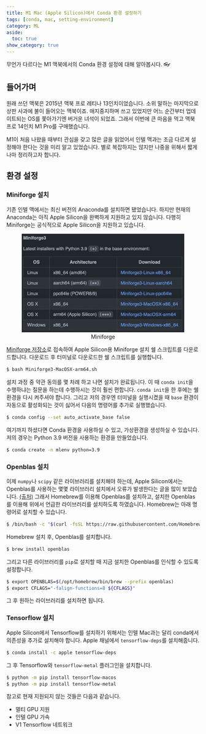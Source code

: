 ```yaml
---
title: M1 Mac (Apple Silicon)에서 Conda 환경 설정하기
tags: [conda, mac, setting-environment]
category: ML
aside:
  toc: true
show_category: true
---
```


무언가 다르다는 M1 맥북에서의 Conda 환경 설정에 대해 알아봅시다. 👓

<!--more-->

## 들어가며

원래 쓰던 맥북은 2015년 맥북 프로 레티나 13인치이었습니다. 
소위 말하는 마지막으로 상판 사과에 불이 들어오는 맥북이죠.
애지중지하며 쓰고 있었지만 어느 순간부터 업데이트되는 OS를 쫓아가기엔 버거운 녀석이 되었죠.
그래서 이번에 큰 마음을 먹고 맥북 프로 14인치 M1 Pro를 구매했습니다. 

M1이 처음 나왔을 때부터 관심을 갖고 많은 글을 읽었어서 인텔 맥과는 조금 다르게 설정해야 한다는 것을 미리 알고 있었습니다.
별로 복잡하지는 않지만 나중을 위해서 짧게나마 정리하고자 합니다.

## 환경 설정

### Miniforge 설치

기존 인텔 맥에서는 최신 버전의 Anaconda를 설치하면 됐었습니다.
하지만 현재의 Anaconda는 아직 Apple Silicon을 완벽하게 지원하고 있지 않습니다.
다행히 Miniforge는 공식적으로 Apple Silicon을 지원하고 있습니다.

<center>
	<figure>
		<img src="/assets/images/2021-12-17-configure-conda-env-in-m1-mac/miniforge.png" alt="miniforge" style="zoom:50%;" loading="lazy" />
		<figcaption style="text-align: center;">Miniforge</figcaption>
	</figure>
</center>

[Miniforge 저장소](https://github.com/conda-forge/miniforge)로 접속하여 Apple Silicon용 Miniforge 설치 쉘 스크립트를 다운로드합니다.
다운로드 후 터미널로 다운로드한 쉘 스크립트를 실행합니다.

```bash
$ bash Miniforge3-MacOSX-arm64.sh
```

설치 과정 중 약관 동의를 몇 차례 하고 나면 설치가 완료됩니다. 
이 때 `conda init`을 수행하냐는 질문을 하는데 수행하시는 것이 훨씬 편합니다. 
`conda init`을 한 후에는 쉘 환경을 다시 켜주셔야 합니다.
그리고 저의 경우엔 터미널을 실행시켰을 때 `base` 환경이 자동으로 활성화되는 것이 싫어서 다음의 명령어를 추가로 실행했습니다.

```bash
$ conda config --set auto_activate_base false
```

여기까지 하셨다면 Conda 환경을 사용하실 수 있고, 가상환경을 생성하실 수 있습니다.
저의 경우는 Python 3.9 버전을 사용하는 환경을 만들었습니다.

```bash
$ conda create -n mlenv python=3.9
```

### Openblas 설치

이제 `numpy`나 `scipy` 같은 라이브러리를 설치해야 하는데, Apple Silicon에서는 Openblas를 사용하는 몇몇 라이브러리 설치에서 오류가 발생한다는 글을 많이 보았습니다. [(출처)](https://stackoverflow.com/questions/65745683/how-to-install-scipy-on-apple-silicon-arm-m1)
그래서 Homebrew를 이용해 Openblas를 설치하고, 설치한 Openblas를 이용해 위에서 언급한 라이브러리를 설치하도록 하였습니다.
Homebrew는 아래 명령어로 설치할 수 있습니다.

```bash
$ /bin/bash -c "$(curl -fsSL https://raw.githubusercontent.com/Homebrew/install/HEAD/install.sh)"
```

Homebrew 설치 후, Openblas를 설치합니다.

```bash
$ brew install openblas
```

그리고 다른 라이브러리를 `pip`로 설치할 때 지금 설치한 Openblas를 인식할 수 있도록 설정합니다.

```bash
$ export OPENBLAS=$(/opt/homebrew/bin/brew --prefix openblas)
$ export CFLAGS="-falign-functions=8 ${CFLAGS}"
```

그 후 원하는 라이브러리를 설치하면 됩니다.

### Tensorflow 설치

Apple Silicon에서 Tensorflow를 설치하기 위해서는 인텔 Mac과는 달리 conda에서 의존성을 추가로 설치해야 합니다.
Apple 채널에서 `tensorflow-deps`를 설치해줍니다.

```bash
$ conda install -c apple tensorflow-deps
```

그 후 Tensorflow와 `tensorflow-metal` 플러그인을 설치합니다.

```bash
$ python -m pip install tensorflow-macos
$ python -m pip install tensorflow-metal
```

참고로 현재 지원되지 않는 것들은 다음과 같습니다.

- 멀티 GPU 지원
- 인텔 GPU 가속
- V1 Tensorflow 네트워크